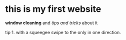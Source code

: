 # this is my first website

**window cleaning** and *tips and tricks* about it 

tip 1. with a squeegee swipe to the only in one direction.